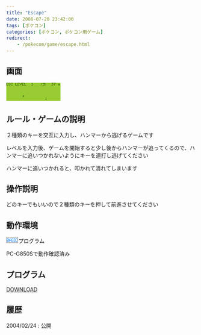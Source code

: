 ```yaml
---
title: "Escape"
date: 2008-07-20 23:42:00
tags: [ポケコン]
categories: [ポケコン, ポケコン用ゲーム]
redirect:
    - /pokecom/game/escape.html
---
```


## 画面


![動作画面][1] 

 [1]: /images/2008_0720_escape.gif

## ルール・ゲームの説明

２種類のキーを交互に入力し、ハンマーから逃げるゲームです
	  
レベルを入力後、ゲームを開始すると少し後からハンマーが追ってくるので、ハンマーに追いつかれないようにキーを連打し逃げてください
	  
ハンマーに追いつかれると、叩かれて潰れてしまいます 

## 操作説明

どのキーでもいいので２種類のキーを押して前進させてください 

## 動作環境

![BASIC][2]プログラム
	  
PC-G850Sで動作確認済み 

 [2]: /images/pokecom-basic.gif

## プログラム

[DOWNLOAD][3] 

 [3]: /files/esc.txt

## 履歴

2004/02/24
: 公開
